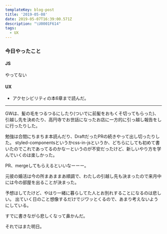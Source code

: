 ```yaml
---
templateKey: blog-post
title: '2019-05-08'
date: 2019-05-07T16:39:00.571Z
description: "\U0001F614"
tags:
  - UX
---
```

### 今日やったこと

#### JS

やってない

#### UX

* アクセシビリティの本6章まで読んだ。

-----

GWは、髪の毛をつるつるにしたり(ついでに前髪をおもくそ切ってもらった)、引越し先を決めたり、高円寺でお世話になったお店に一方的に引っ越し報告をしに行ったりした。

勉強は合間にちまちま本読んだり、DraftだったPRの続きやって出し切ったりした。
styled-componentsというかcss-in-jsというか、どちらにしても初めて書いたのでこれであってるのかなーというのが不安だったけど、新しいやり方を学んでいくのは楽しかった。

PR、mergeしてもらえるといいなーーー。

元彼の婚活は今の所まあままあ順調で、わたしの引越し先も決まったので来月中には今の部屋を出ることが決まった。

予想はしてたけど、やはり一緒に暮らしてた人とお別れすることになるのは悲しい。
出ていく日のこと想像するだけでジワッとくるので、あまり考えないようにしている。

すでに書きながら悲しくなって鼻かんだ。

それではまた明日。
